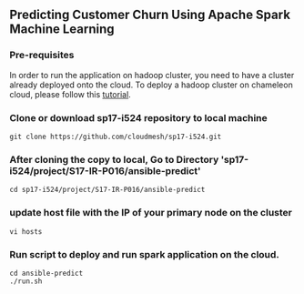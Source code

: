## Predicting Customer Churn Using Apache Spark Machine Learning

### Pre-requisites
In order to run the application on hadoop cluster, you need to have a cluster already deployed onto the cloud. To deploy a hadoop cluster on chameleon cloud, please follow this [tutorial](https://cloudmesh.github.io/classes/lesson/devops/hadoop.html).

### Clone or download sp17-i524 repository to local machine
```
git clone https://github.com/cloudmesh/sp17-i524.git

 ```
 ### After cloning the copy to local, Go to Directory 'sp17-i524/project/S17-IR-P016/ansible-predict'
 ```
 cd sp17-i524/project/S17-IR-P016/ansible-predict
```

### update host file with the IP of your primary node on the cluster
```
vi hosts
```

### Run script to deploy and run spark application on the cloud.
```
cd ansible-predict
./run.sh
```
